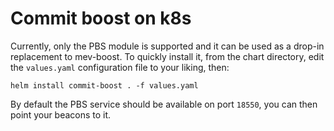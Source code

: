 # Commit boost on k8s

Currently, only the PBS module is supported and it can be used as a
drop-in replacement to mev-boost. To quickly install it, from the
chart directory, edit the `values.yaml` configuration file to your
liking, then:

```
helm install commit-boost . -f values.yaml
```

By default the PBS service should be available on port `18550`, you
can then point your beacons to it.
